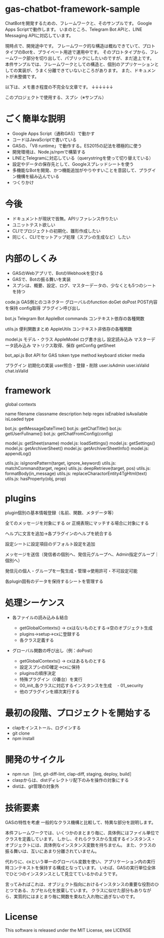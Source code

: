 # gas-chatbot-framework-sample

ChatBotを開発するための、フレームワークと、そのサンプルです。
Google Apps Scriptで動作します。
いまのところ、Telegram Bot APIと、LINE Messaging APIに対応しています。

現時点で、開発途中です。
フレームワーク的な構造は概ねできていて、プロトタイプのBotを、プライベート用途で運用中です。
そのプロトタイプから、フレームワーク部分を切り出して、パブリックにしたいのですが、まだ途上です。
本件サンプルでは、フレームワークとしての構造と、個別のアプリケーションとしての実装が、うまく分離できていないところがあります。
また、ドキュメントが未整備です。

以下は、メモ書き程度の不完全な文章です。
↓↓↓↓↓↓


このプロジェクトで使用する、スプシ（※サンプル）


# ごく簡単な説明

- Google Apps Script（通称GAS）で動かす
- コードはJavaScriptで書いている
- GASの、「V8 runtime」で動作する。ES2015の記法を積極的に使う
- 開発環境は、Node.js/npmで構築する
- LINEとTelegramに対応している（querystringを使って切り替えている）
- 設定やデータの保存先として、Googleスプレッドシートを使う
- 多機能なBotを開発、かつ機能追加がやりやすいことを意図して、プラグイン機構を組み込んでいる
- つくりかけ


# 今後

- ドキュメントが現状で皆無。APIリファレンス作りたい
- ユニットテスト欲しい
- CLIでプロジェクトの初期化、雛形作成したい
- 同じく、CLIでセットアップ処理（スプシの生成など）したい


# 内部のしくみ

- GASのWebアプリで、BotのWebhookを受ける
- GASで、Botの振る舞いを実装
- スプシは、概要、設定、ログ、マスターデータの、少なくとも5つのシートを持つ

code.js GAS側とのコネクター グローバルのfunction
doGet
doPost
    POST内容を保持
    config取得
    プラグイン呼び出し

bot.js Telegram Bot AppleBot commands
    コンテキスト依存の各種関数

utils.js 便利関数まとめ AppleUtils
    コンテキスト非依存の各種関数

model.js モデル・クラス AppleModel
    ログ書き出し
    設定読み込み
    マスターデータ読み込み
    マトリクス取得、保存
    getConfig
    getSheet

bot_api.js Bot API for GAS
    token type method keyboard sticker media

プラグイン
    初期化の実装
    user照合・登録・削除 user.isAdmin user.isValid chat.isValid

# framework


global contexts

name
filename
classname
description
help
regex
isEnabled
isAvailable
isLoaded
type

bot.js: getMessageDateTime()
bot.js: getChatTitle()
bot.js: getUserFullname()
bot.js: getChatFromConfig(config)

model.js: getSheet(sname)
model.js: loadSettings()
model.js: getSettings()
model.js: getArchiverSheet()
model.js: getArchiverSheetInfo()
model.js: appendLog()


utils.js: isIgnorePattern(target, ignore_keyword)
utils.js: matchCommand(target, regex)
utils.js: deepRetrieve(target, pos)
utils.js: formatBody(in_message)
utils.js: replaceCharactorEntity4TgHtml(text)
utils.js: hasProperty(obj, prop)

# plugins

plugin個別の基本情報登録（名前、関数、メタデータ等）

全てのメッセージを対象にする
or
正規表現にマッチする場合に対象にする

ヘルプに文言を追加→各プラグインのヘルプを統合する

設定シートに設定項目のデフォルト設定を追加

メッセージを送信（発信者の個別へ、発信元グループへ、Admin指定グループ｜個別へ）

発信元の個人・グループを一覧生成・管理→使用許可・不可設定可能

各plugin固有のデータを保持するシートを管理する


# 処理シーケンス

- 各ファイルの読み込み＆結合
  - getGlobalContexts() → cxはないものとする→空のオブジェクト生成
  - plugins→setup→cxに登録する
  - 各クラス定義する

- グローバル関数の呼び出し（例：doPost）
  - getGlobalContexts() → cxはあるものとする
  - 設定スプシのID確定→cxに保持
  - pluginsの順序決定
  - 特殊プラグイン（0番台）を実行
  - 00_init_各クラスに対応するインスタンスを生成
　- 01_security
  - 他のプラグインを順次実行する


# 最初の段階、プロジェクトを開始する

- clapをインストール、ログインする
- git clone
- npm install

# 開発のサイクル

- npm run ［lint, git-diff-lint, clap-diff, staging, deploy, build］
- claspからは、distディレクトリ配下のみを操作の対象にする
- distは、git管理の対象外

# 技術要素

GASの特性を考慮
一般的なクラス機構と比較して、特異な部分を説明します。

本件フレームワークでは、いくつかのまとまり毎に、具体例にはファイル単位でクラスを定義しています。
しかし、それらクラスから生成するインスタンス・オブジェクトには、具体例なインスタンス変数を持ちません。
また、クラスの振る舞いは、互いにあまり分離されていません。

代わりに、cxという単一のグローバル変数を使い、アプリケーション内の実行時コンテキストを保持する構成となっています。
いわば、GASの実行単位全体でひとつのインスタンスとして見立てているかのようです。

言ってみればこれは、オブジェクト指向におけるインスタンスの重要な役割のひとつである、カプセル化を放棄しています。
クラスに似せた部分もありながら、実質的にはまとまり毎に関数を束ねた入れ物に過ぎないのです。



# License
This software is released under the MIT License, see LICENSE
